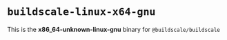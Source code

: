# `buildscale-linux-x64-gnu`

This is the **x86_64-unknown-linux-gnu** binary for `@buildscale/buildscale`
